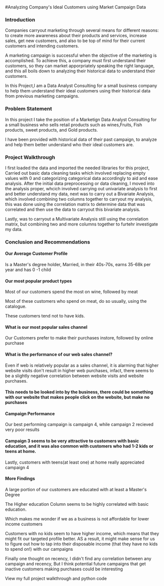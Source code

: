 #Analyzing Company's Ideal Customers using Market Campaign Data

### Introduction 

Companies carryout marketing through several means for different reasons: to create more awareness  about their products and services, increase sales, get new customers, and also to be top of mind for their current customers and intending customers.

A marketing campaign is successful when the objective of the marketing is accomplished. To achieve this, a company must first understand their customers, so they can market apporpriately speaking the right language, and this all boils down to analyzing their historical data to understand their customers.

In this Project,I am a Data Analyst Consulting for a small business company to help them understand their ideal customers using their historical data from previous marketing campaigns.

### Problem Statement

In this project I take the position of a Marketign Data Analyst Consulting for a small business who sells retail products such as wines,Fruits, Fish products, sweet products, and Gold products. 

I have been provided with historical data of their past campaign, to analyze and help them better understand who their ideal customers are.

### Project Walkthrough
I first loaded the data and imported the needed libraries for this project, Carried out basic data cleaning tasks which involved replacing empty values with 0 and categorizing categorical data accordingly to aid and ease analysis.
After the initial data preprocessing or data cleaning, I moved into the analysis proper, whcich involved carrying out univariate analysis to first and better understand my data, next was to carry out a Bivariate Analysis, which involved combining two columns together to carryout my analysis, this was done using the correlation matrix to determine data that was correlated and then use the data to carryout this bivariate analysis.

Lastly, was to carryout a Multivariate Analysis still using the correlation matrix, but combining two and more columns together to furtehr investigate my data.

### Conclusion and Recommendations

#### Our Average Customer Profile
Is a Master's degree holder, Married, in their 40s-70s, earns 35-68k per year and has 0 -1 child

#### Our most popular product types
Most of our customers spend the most on wine, followed by meat

Most of these customers who spend on meat, do so usually, using the catalogue.

These customers tend not to have kids.

#### What is our most popular sales channel
Our Customers prefer to make their purchases instore, followed by online purchase

#### What is the performance of our web sales channel?
Even if web is relatively popular as a sales channel, it is alarming that higher website visits don't result in higher web purchases, infact, there seems to be a slightly negative correlation between website visits and website purchases.

#### This needs to be looked into by the business, there could be something with our website that makes people click on the website, but make no purchases

#### Campaign Performance
Our best performing campaign is campaign 4, while campaign 2 recieved very poor results

#### Campaign 3 seems to be very attractive to customers with basic education, and it was also common with customers who had 1-2 kids or teens at home.

Lastly, customers with teens(at least one) at home really appreciated campaign 4

#### More Findings
A large portion of our customers are educated with at least a Master's Degree

The Higher education Column seems to be highly correlated with basic education.

Which makes me wonder if we as a business is not affordable for lower income customers

Customers with no kids seem to have higher income, which means that they might fit our targeted profile better. AS a result, it might make sense for us to figure out how to tap into their disposable income (that they have no kids to spend on!) with our campaigns

Finally one thought on recency, I didn't find any correlation between any campaign and recency, But I think potential future campaigns that get inactive customers making purchases could be interesting

View my full project walkthrough and python code
